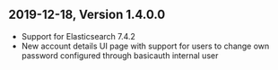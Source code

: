 ## 2019-12-18, Version 1.4.0.0

- Support for Elasticsearch 7.4.2
- New account details UI page with support for users to change own password configured through basicauth internal user